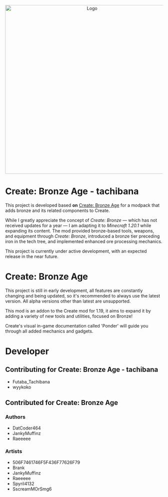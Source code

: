 <p align="center"><img src="https://i.imgur.com/ZxQu4ty.png" alt="Logo" width="540"></p>

# Create: Bronze Age - tachibana
This project is developed based **on** [Create: Bronze Age](https://github.com/Tors-0/create-bronzeAge) for a modpack that adds bronze and its related components to Create.

While I greatly appreciate the concept of *Create: Bronze* — which has not received updates for a year — I am adapting it to *Minecraft 1.20.1* while expanding its content. The mod provided bronze-based tools, weapons, and equipment through *Create: Bronze*, introduced a bronze tier preceding iron in the tech tree, and implemented enhanced ore processing mechanics.

This project is currently under active development, with an expected release in the near future.

# Create: Bronze Age
This project is still in early development, all features are constantly changing and being updated, so it's recommended to always use the latest version. All alpha versions other than latest are unsupported.

This mod is an addon to the Create mod for 1.19, it aims to expand it by adding a variety of new tools and utilities, focused on Bronze!

Create's visual in-game documentation called 'Ponder' will guide you through all added mechanics and gadgets.

# Developer
## Contributing for Create: Bronze Age - tachibana
- Futaba_Tachibana
- wyykoko

## Contributed for Create: Bronze Age
### Authors
- DatCoder464
- JankyMuffinz
- Raeeeee
### Artists
- 506F7461746F5F436F77626F79
- Brank
- JankyMuffinz
- Raeeeee
- Spyril4132
- SscreamMOrSmg6

